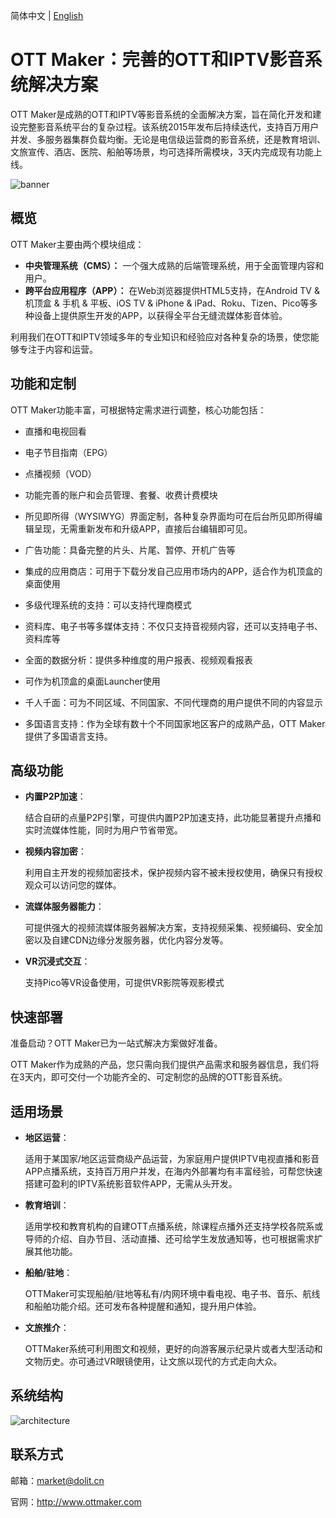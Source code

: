  简体中文 | [English](./README.md)



# OTT Maker：完善的OTT和IPTV影音系统解决方案

OTT Maker是成熟的OTT和IPTV等影音系统的全面解决方案，旨在简化开发和建设完整影音系统平台的复杂过程。该系统2015年发布后持续迭代，支持百万用户并发、多服务器集群负载均衡。无论是电信级运营商的影音系统，还是教育培训、文旅宣传、酒店、医院、船舶等场景，均可选择所需模块，3天内完成现有功能上线。

![banner](https://raw.githubusercontent.com/dolit/OTTMaker/master/www/banner.png)

## 概览

OTT Maker主要由两个模块组成：

- **中央管理系统（CMS）：** 一个强大成熟的后端管理系统，用于全面管理内容和用户。
- **跨平台应用程序（APP）：** 在Web浏览器提供HTML5支持，在Android TV & 机顶盒 & 手机 & 平板、iOS TV & iPhone & iPad、Roku、Tizen、Pico等多种设备上提供原生开发的APP，以获得全平台无缝流媒体影音体验。

利用我们在OTT和IPTV领域多年的专业知识和经验应对各种复杂的场景，使您能够专注于内容和运营。



## 功能和定制

OTT Maker功能丰富，可根据特定需求进行调整，核心功能包括：

- 直播和电视回看

- 电子节目指南（EPG）

- 点播视频（VOD）

- 功能完善的账户和会员管理、套餐、收费计费模块

- 所见即所得（WYSIWYG）界面定制，各种复杂界面均可在后台所见即所得编辑呈现，无需重新发布和升级APP，直接后台编辑即可见。

- 广告功能：具备完整的片头、片尾、暂停、开机广告等

- 集成的应用商店：可用于下载分发自己应用市场内的APP，适合作为机顶盒的桌面使用

- 多级代理系统的支持：可以支持代理商模式

- 资料库、电子书等多媒体支持：不仅只支持音视频内容，还可以支持电子书、资料库等

- 全面的数据分析：提供多种维度的用户报表、视频观看报表

- 可作为机顶盒的桌面Launcher使用

- 千人千面：可为不同区域、不同国家、不同代理商的用户提供不同的内容显示

- 多国语言支持：作为全球有数十个不同国家地区客户的成熟产品，OTT Maker提供了多国语言支持。

  

## 高级功能

- **内置P2P加速**：

  结合自研的点量P2P引擎，可提供内置P2P加速支持，此功能显著提升点播和实时流媒体性能，同时为用户节省带宽。

- **视频内容加密**：

  利用自主开发的视频加密技术，保护视频内容不被未授权使用，确保只有授权观众可以访问您的媒体。

- **流媒体服务器能力**：

  可提供强大的视频流媒体服务器解决方案，支持视频采集、视频编码、安全加密以及自建CDN边缘分发服务器，优化内容分发等。

- **VR沉浸式交互**：

  支持Pico等VR设备使用，可提供VR影院等观影模式
  
  

## 快速部署

准备启动？OTT Maker已为一站式解决方案做好准备。

OTT Maker作为成熟的产品，您只需向我们提供产品需求和服务器信息，我们将在3天内，即可交付一个功能齐全的、可定制您的品牌的OTT影音系统。



## 适用场景

- **地区运营**：

  适用于某国家/地区运营商级产品运营，为家庭用户提供IPTV电视直播和影音APP点播系统，支持百万用户并发，在海内外部署均有丰富经验，可帮您快速搭建可盈利的IPTV系统影音软件APP，无需从头开发。

- **教育培训**：

  适用学校和教育机构的自建OTT点播系统，除课程点播外还支持学校各院系或导师的介绍、自办节目、活动直播、还可给学生发放通知等，也可根据需求扩展其他功能。

- **船舶/驻地**：

  OTTMaker可实现船舶/驻地等私有/内网环境中看电视、电子书、音乐、航线和船舶功能介绍。还可发布各种提醒和通知，提升用户体验。

- **文旅推介**：

  OTTMaker系统可利用图文和视频，更好的向游客展示纪录片或者大型活动和文物历史。亦可通过VR眼镜使用，让文旅以现代的方式走向大众。



## 系统结构

![architecture](https://raw.githubusercontent.com/dolit/OTTMaker/master/www/architecture.jpg)

## 联系方式

邮箱：market@dolit.cn 

官网：http://www.ottmaker.com

